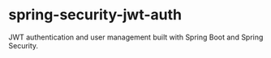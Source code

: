# spring-security-jwt-auth
JWT authentication and user management built with Spring Boot and Spring Security.

